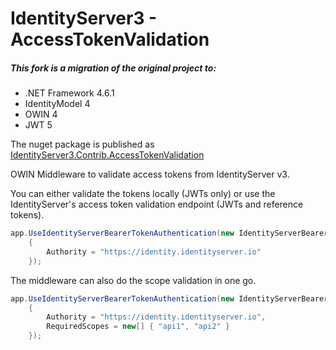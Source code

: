 IdentityServer3 - AccessTokenValidation
====================================================

##### This fork is a migration of the original project to:
- .NET Framework 4.6.1
- IdentityModel 4
- OWIN 4
- JWT 5

The nuget package is published as [IdentityServer3.Contrib.AccessTokenValidation](https://www.nuget.org/packages/IdentityServer3.Contrib.AccessTokenValidation/)

OWIN Middleware to validate access tokens from IdentityServer v3.

You can either validate the tokens locally (JWTs only) or use the IdentityServer's access token validation endpoint (JWTs and reference tokens).

```csharp
app.UseIdentityServerBearerTokenAuthentication(new IdentityServerBearerTokenAuthenticationOptions
    {
        Authority = "https://identity.identityserver.io"
    });
```

The middleware can also do the scope validation in one go.

```csharp
app.UseIdentityServerBearerTokenAuthentication(new IdentityServerBearerTokenAuthenticationOptions
    {
        Authority = "https://identity.identityserver.io",
        RequiredScopes = new[] { "api1", "api2" }
    });
```
